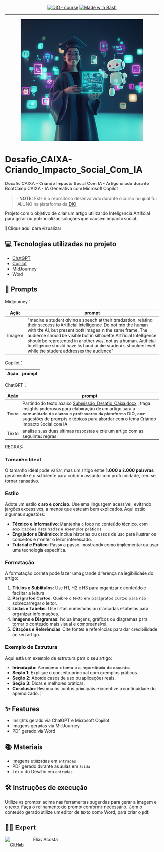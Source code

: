 <p align="center">
<a href="https://dio.me/"><img src="https://img.shields.io/badge/DIO-Course-28DA77?logo=youtube" alt="DIO - course"></a>
<a href="https://www.gnu.org/software/bash/" title="Go to Bash homepage"><img src="https://img.shields.io/badge/Prompt-Project-blue?logo=gnu-bash&amp;logoColor=white" alt="Made with Bash"></a></p>

-------


<p align="center">
<img width="400"
    src="entrada/Estudante_IA.png"
>
</p>

# Desafio_CAIXA-Criando_Impacto_Social_Com_IA
Desafio CAIXA - Criando Impacto Social Com IA - Artigo criado durante BootCamp CAIXA - IA Generativa com Microsoft Copilot

 > ℹ️ **NOTE:** Este é o repositório desenvolvido durante o curso no qual fui ALUNO na plataforma da [DIO](https://dio.me)

Projeto com o objetivo de criar um artigo utilizando Inteligencia Artificial para gerar ou potencializar, soluções que causem impacto social.

<a href="Saída/CriandoImpactoSocialComIA.pdf"> 📕Clique aqui para vizualizar</a>

## 💻 Tecnologias utilizadas no projeto

- [ChatGPT](https://chat.openai.com/)
- [Copilot](https://www.microsoft.com/edge/copilot?form=MA13RM)
- [MidJourney](https://www.midjourney.com/app/)
- [Word](https://www.microsoft.com/en/microsoft-365/Word)

## 🧠 Prompts

Midjourney：

|  Ação  | prompt                                                                                 |
| :----: | -------------------------------------------------------------------------------------- |
| Imagem | "magine a student giving a speech at their graduation, relating their success to Artificial Intelligence. Do not mix the human with the AI, but present both images in the same frame. The audience should be visible but in silhouette.Artificial Intelligence should be represented in another way, not as a human. Artificial Intelligence should have its hand at the student's shoulder level while the student addresses the audience" |

Copilot：

|  Ação  | prompt                                                                                 |
| :----: | -------------------------------------------------------------------------------------- |

ChatGPT：

|  Ação  | prompt                                                                                 |
| :----: | -------------------------------------------------------------------------------------- |
| Texto | Partindo do texto abaixo  [Submissão_Desafio_Caixa.docx](https://github.com/EliasPira/Desafio_CAIXA-Criando_Impacto_Social_Com_IA/raw/refs/heads/main/entrada/Submiss%C3%A3o_Desafio_Caixa.docx) , traga insights poderosos para elaboração de um artigo para a comunidade de alunos e professores da plataforma DIO, com sugestões de prompts e tópicos para abordar com o tema Criando Impacto Social com IA |
| Texto | analise suas duas últimas respostas e crie um artigo com as seguintes regras:
REGRAS:
### Tamanho Ideal
O tamanho ideal pode variar, mas um artigo entre **1.000 a 2.000 palavras** geralmente é o suficiente para cobrir o assunto com profundidade, sem se tornar cansativo. 
### Estilo
Adote um estilo **claro e conciso**. Use uma linguagem acessível, evitando jargões excessivos, a menos que estejam bem explicados. Aqui estão algumas sugestões:
- **Técnico e Informativo**: Mantenha o foco no conteúdo técnico, com explicações detalhadas e exemplos práticos.
- **Engajador e Dinâmico**: Inclua histórias ou casos de uso para ilustrar os conceitos e manter o leitor interessado.
- **Tutorial e Prático**: Passo a passo, mostrando como implementar ou usar uma tecnologia específica.
### Formatação
A formatação correta pode fazer uma grande diferença na legibilidade do artigo:
1. **Títulos e Subtítulos**: Use H1, H2 e H3 para organizar o conteúdo e facilitar a leitura.
2. **Parágrafos Curtos**: Quebre o texto em parágrafos curtos para não sobrecarregar o leitor.
3. **Listas e Tabelas**: Use listas numeradas ou marcadas e tabelas para organizar informações.
4. **Imagens e Diagramas**: Inclua imagens, gráficos ou diagramas para tornar o conteúdo mais visual e compreensível.
5. **Citações e Referências**: Cite fontes e referências para dar credibilidade ao seu artigo.
### Exemplo de Estrutura
Aqui está um exemplo de estrutura para o seu artigo:
- **Introdução**: Apresente o tema e a importância do assunto.
- **Seção 1**: Explique o conceito principal com exemplos práticos.
- **Seção 2**: Aborde casos de uso ou aplicações reais.
- **Seção 3**: Dicas e melhores práticas.
- **Conclusão**: Resuma os pontos principais e incentive a continuidade do aprendizado. |


## ✨ Features

- Insights gerado via ChatGPT e Microsoft Copilot
- Imagens geradas via MidJourney
- PDF gerado via Word

## 📚 Materiais

- Imagens utilizadas em `entradas`
- PDF gerado durante as aulas em `Saída`
- Texto do Desafio em `entradas`

## 🛠️ Instruções de execução

Utilize os prompst acima nas ferramentas sugeridas para gerar a imagem e o texto. Faça o refinamento do prompt conforme necessário. Com o conteúdo gerado utilize um editor de texto como Word, para criar o pdf.

## 👨‍💻 Expert

<p>
    <img 
      align=left 
      margin=10 
      width=80 
      src="https://avatars.githubusercontent.com/u/189679772?s=400&u=4614f09cc0678d91234b5688ae3b7e90c38f6cf1&v=4"
    />
    <p>&nbsp&nbsp&nbspElias Acosta<br>
    &nbsp&nbsp&nbsp
    <a 
        href="https://github.com/EliasPira">
        GitHub
    </a>
